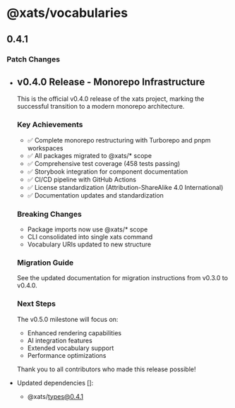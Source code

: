 # @xats/vocabularies

## 0.4.1

### Patch Changes

- ## v0.4.0 Release - Monorepo Infrastructure

  This is the official v0.4.0 release of the xats project, marking the successful transition to a
  modern monorepo architecture.

  ### Key Achievements
  - ✅ Complete monorepo restructuring with Turborepo and pnpm workspaces
  - ✅ All packages migrated to @xats/\* scope
  - ✅ Comprehensive test coverage (458 tests passing)
  - ✅ Storybook integration for component documentation
  - ✅ CI/CD pipeline with GitHub Actions
  - ✅ License standardization (Attribution-ShareAlike 4.0 International)
  - ✅ Documentation updates and standardization

  ### Breaking Changes
  - Package imports now use @xats/\* scope
  - CLI consolidated into single xats command
  - Vocabulary URIs updated to new structure

  ### Migration Guide

  See the updated documentation for migration instructions from v0.3.0 to v0.4.0.

  ### Next Steps

  The v0.5.0 milestone will focus on:
  - Enhanced rendering capabilities
  - AI integration features
  - Extended vocabulary support
  - Performance optimizations

  Thank you to all contributors who made this release possible!

- Updated dependencies []:
  - @xats/types@0.4.1
